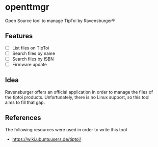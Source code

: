 # openttmgr
Open Source tool to manage TipToi by Ravensburger®

## Features
- [ ] List files on TipToi
- [ ] Search files by name
- [ ] Search files by ISBN
- [ ] Firmware update

## Idea
Ravensburger offers an official application in order to manage the files of the tiptoi products. Unfortunately, there is no Linux support, so this tool aims to fill that gap.

## References

The following resources were used in order to write this tool

* https://wiki.ubuntuusers.de/tiptoi/

